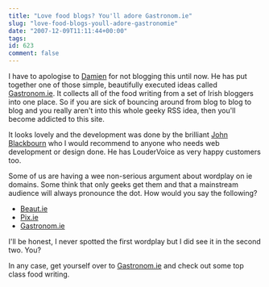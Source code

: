 ```yaml
---
title: "Love food blogs? You'll adore Gastronom.ie"
slug: "love-food-blogs-youll-adore-gastronomie"
date: "2007-12-09T11:11:44+00:00"
tags:
id: 623
comment: false
---
```


I have to apologise to [Damien](http://mulley.net/) for not blogging this until now. He has put together one of those simple, beautifully executed ideas called [Gastronom.ie](http://gastronom.ie/). It collects all of the food writing from a set of Irish bloggers into one place. So if you are sick of bouncing around from blog to blog to blog and you really aren't into this whole geeky RSS idea, then you'll become addicted to this site.

It looks lovely and the development was done by the brilliant [John Blackbourn](http://johnblackbourn.com/) who I would recommend to anyone who needs web development or design done. He has LouderVoice as very happy customers too.

Some of us are having a wee non-serious argument about wordplay on ie domains. Some think that only geeks get them and that a mainstream audience will always pronounce the dot. How would you say the following?

*   [Beaut.ie](http://beaut.ie/)
*   [Pix.ie](http://pix.ie/)
*   [Gastronom.ie](http://gastronom.ie/)

I'll be honest, I never spotted the first wordplay but I did see it in the second two. You?

In any case, get yourself over to [Gastronom.ie](http://gastronom.ie/) and check out some top class food writing.
